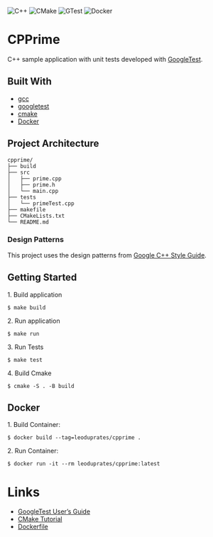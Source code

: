 ![C++](https://img.shields.io/badge/c++-%2300599C.svg?style=for-the-badge&logo=c%2B%2B&logoColor=white)
![CMake](https://img.shields.io/badge/CMake-%23008FBA.svg?style=for-the-badge&logo=cmake&logoColor=white)
![GTest](https://img.shields.io/badge/GoogleTest-FF9A00.svg?style=for-the-badge&logo=google&logoColor=white)
![Docker](https://img.shields.io/badge/docker-%230db7ed.svg?style=for-the-badge&logo=docker&logoColor=white)

# CPPrime

C++ sample application with unit tests developed with [GoogleTest](https://github.com/google/googletest).

## Built With

- [gcc](https://gcc.gnu.org/)
- [googletest](https://github.com/google/googletest)
- [cmake](https://cmake.org/)
- [Docker](https://docs.docker.com/reference/)

## Project Architecture

```shell
cpprime/
├── build
├── src
│   ├── prime.cpp
│   ├── prime.h
│   └── main.cpp
├── tests
│   └── primeTest.cpp
├── makefile
├── CMakeLists.txt
└── README.md
```

### Design Patterns

This project uses the design patterns from [Google C++ Style Guide](https://google.github.io/styleguide/cppguide.html).

## Getting Started

1\. Build application

```shell
$ make build
```

2\. Run application

```shell
$ make run
```

3\. Run Tests

```shell
$ make test
```

4\. Build Cmake

```shell
$ cmake -S . -B build
```

## Docker

1\. Build Container:

```shell
$ docker build --tag=leoduprates/cpprime .
```

2\. Run Container:

```shell
$ docker run -it --rm leoduprates/cpprime:latest
```

# Links

- [GoogleTest User’s Guide](https://google.github.io/googletest/)
- [CMake Tutorial](https://cmake.org/cmake/help/v3.21/guide/tutorial/A%20Basic%20Starting%20Point.html)
- [Dockerfile](https://docs.docker.com/engine/reference/builder/)
